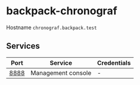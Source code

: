 # backpack-chronograf

Hostname `chronograf.backpack.test`

## Services

| Port | Service | Credentials
| ---- | ------- | -----------
| [8888](httpd://chronograf.backpack.test:8888) | Management console | -
